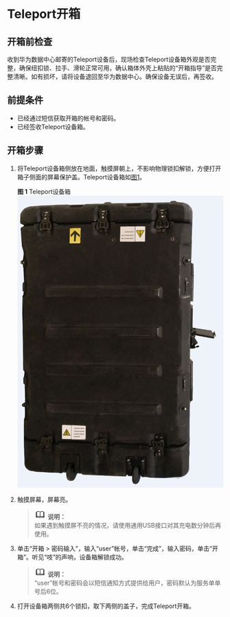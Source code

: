 # Teleport开箱<a name="ZH-CN_TOPIC_0098461117"></a>

## 开箱前检查<a name="zh-cn_topic_0097288780_section186111331518"></a>

收到华为数据中心邮寄的Teleport设备后，现场检查Teleport设备箱外观是否完整，确保纽扣锁、拉手、滑轮正常可用，确认箱体外壳上粘贴的“开箱指导”是否完整清晰。如有损坏，请将设备退回至华为数据中心。确保设备无误后，再签收。

## 前提条件<a name="zh-cn_topic_0097288780_section16740747488"></a>

-   已经通过短信获取开箱的帐号和密码。
-   已经签收Teleport设备箱。

## 开箱步骤<a name="zh-cn_topic_0097288780_section13907949452"></a>

1.  将Teleport设备箱侧放在地面，触摸屏朝上，不影响物理锁扣解锁，方便打开箱子侧面的屏幕保护盖。Teleport设备箱如[图1](#zh-cn_topic_0097288780_fig814844317552)。

    **图 1**  Teleport设备箱<a name="zh-cn_topic_0097288780_fig814844317552"></a>  
    ![](figures/Teleport设备箱.png "Teleport设备箱")

2.  触摸屏幕，屏幕亮。

    >![](public_sys-resources/icon-note.gif) **说明：**   
    >如果遇到触摸屏不亮的情况，请使用通用USB接口对其充电数分钟后再使用。  

3.  单击“开箱 \> 密码输入”，输入“user”帐号，单击“完成”，输入密码，单击“开箱”。听见“吱”的声响，设备箱解锁成功。

    >![](public_sys-resources/icon-note.gif) **说明：**   
    >“user”帐号和密码会以短信通知方式提供给用户，密码默认为服务单单号后6位。  

4.  打开设备箱两侧共6个锁扣，取下两侧的盖子，完成Teleport开箱。

